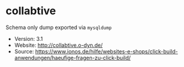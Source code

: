 # collabtive

Schema only dump exported via `mysqldump`

- Version: 3.1
- Website: http://collabtive.o-dyn.de/
- Source: https://www.ionos.de/hilfe/websites-e-shops/click-build-anwendungen/haeufige-fragen-zu-click-build/
